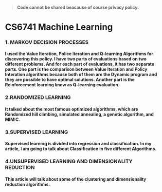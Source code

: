 >#### Code cannot be shared beacause of course privacy policy. 


# CS6741 Machine Learning

### 1. MARKOV DECISION PROCESSES

#### I used the Value Iteration, Police Iteration and Q-learning Algorithms for discovering this policy. I have two parts of evaluations based on two different problems. And for each part of evaluations, it has two separate parts. One part is the comparison between Value Iteration and Policy Interation algorithms because both of them are the Dynamic program and they are possible to have optimal solutions. Another part is the Reinforcement learning know as Q-learning evaluation.

### 2.RANDOMIZED LEARNING

####  It talked about the most famous optimized algorithms, which are Randomized hill climbing, simulated annealing, a genetic algorithm, and MIMIC.

### 3.SUPERVISED LEARNING

#### Supervised learning is divided into regression and classification. In my article, I am going to talk about Classification in five different Algorithms.


### 4.UNSUPERVISED LEARNING AND DIMENSIONALITY REDUCTION

#### This article will talk about some of the clustering and dimensionality reduction algorithms.


